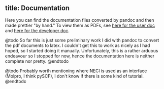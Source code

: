title: Documentation
---

Here you can find the documentation files converted by pandoc and then made prettier "by hand." To view them as PDFs, see [here for the user doc](../docs/user_doc.pdf) and [here for the developer doc](dev_doc.pdf). 

@todo 
So far this is just some preliminary work I did with pandoc to convert the pdf documents to latex. I couldn't get this to work as nicely as I had hoped, so I started doing it manually. Unfortunately, this is a rather arduous endeavour so I stopped for now, hence the documentation here is neither complete nor pretty. 
@endtodo 

@todo 
Probably worth mentioning where NECI is used as an interface (Molpro, I think pySCF), I don't know if there is some kind of tutorial. 
@endtodo 